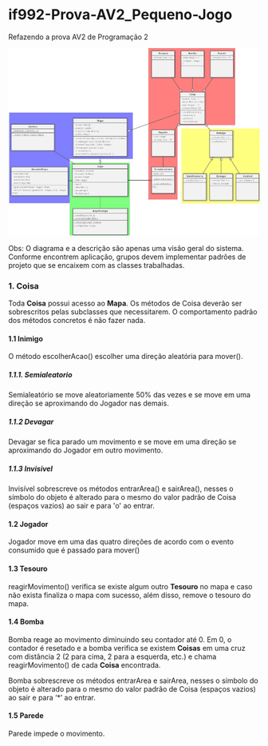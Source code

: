 # if992-Prova-AV2_Pequeno-Jogo
Refazendo a prova AV2 de Programação 2

<img src="2VA-Groups3.jpg">

Obs:
O diagrama e a descrição são apenas uma visão geral do sistema. Conforme encontrem aplicação, grupos devem implementar padrões de projeto que se encaixem com as classes trabalhadas.


### 1. Coisa

Toda **Coisa** possui acesso ao **Mapa**.
Os métodos de Coisa deverão ser sobrescritos pelas subclasses que necessitarem. O comportamento padrão dos métodos concretos é não fazer nada.

#### 1.1 Inimigo

O método escolherAcao() escolher uma direção aleatória para mover().

##### 1.1.1. Semialeatorio

Semialeatório se move aleatoriamente 50% das vezes e se move em uma direção se aproximando do Jogador nas demais.

##### 1.1.2 Devagar

Devagar se fica parado um movimento e se move em uma direção se aproximando do Jogador em outro movimento.

##### 1.1.3 Invisivel

Invisível sobrescreve os métodos entrarArea() e sairArea(), nesses o símbolo do objeto é alterado para o mesmo do valor padrão de Coisa (espaços vazios) ao sair e para 'o' ao entrar.

#### 1.2 Jogador

Jogador move em uma das quatro direções de acordo com o evento consumido que é passado para mover()

#### 1.3 Tesouro

reagirMovimento() verifica se existe algum outro **Tesouro** no mapa e caso não exista finaliza o mapa com sucesso, além disso, remove o tesouro do mapa.

#### 1.4 Bomba

Bomba reage ao movimento diminuindo seu contador até 0. Em 0, o contador é resetado e a bomba verifica se existem **Coisas** em uma cruz com distância 2 (2 para cima, 2 para a esquerda, etc.) e chama reagirMovimento() de cada **Coisa** encontrada.

Bomba sobrescreve os métodos entrarArea e sairArea, nesses o símbolo do objeto é alterado para o mesmo do valor padrão de Coisa (espaços vazios) ao sair e para ‘*’ ao entrar.

#### 1.5 Parede

Parede impede o movimento.
